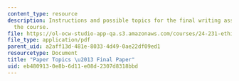 ```yaml
---
content_type: resource
description: Instructions and possible topics for the final writing assignment of
  the course.
file: https://ol-ocw-studio-app-qa.s3.amazonaws.com/courses/24-231-ethics-fall-2009/eb4809130e8b6d11e08d2307d8318bbd_MIT24_231F09_paper4.pdf
file_type: application/pdf
parent_uid: a2aff13d-481e-8033-4d49-0ae22df09ed1
resourcetype: Document
title: "Paper Topics \u2013 Final Paper"
uid: eb480913-0e8b-6d11-e08d-2307d8318bbd
---
```

